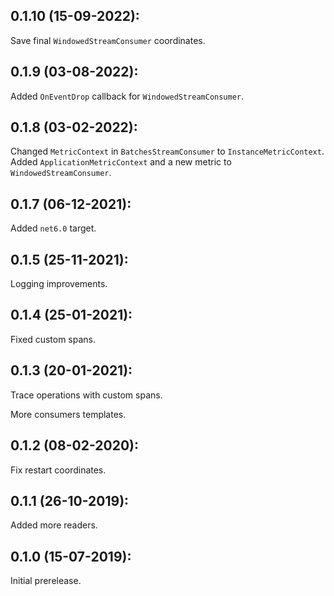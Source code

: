 ## 0.1.10 (15-09-2022):

Save final `WindowedStreamConsumer` coordinates.

## 0.1.9 (03-08-2022):

Added `OnEventDrop` callback for `WindowedStreamConsumer`.

## 0.1.8 (03-02-2022):

Changed `MetricContext` in `BatchesStreamConsumer` to `InstanceMetricContext`. Added `ApplicationMetricContext` and a new metric to `WindowedStreamConsumer`.

## 0.1.7 (06-12-2021):

Added `net6.0` target.

## 0.1.5 (25-11-2021):

Logging improvements.

## 0.1.4 (25-01-2021):

Fixed custom spans.

## 0.1.3 (20-01-2021):

Trace operations with custom spans.

More consumers templates.

## 0.1.2 (08-02-2020):

Fix restart coordinates.

## 0.1.1 (26-10-2019):

Added more readers.

## 0.1.0 (15-07-2019): 

Initial prerelease.